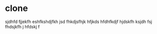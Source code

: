 # clone
sjdhfd fjjekfh eshfkshdjfkh jsd fhkdjsfhjk hfjkds hfdhfkdjf hjdskfh ksjdh fsj fhdsjkfh j hfdskj f
